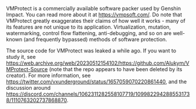 VMProtect is a commercially available software packer used by Genshin Impact. You can read more about it at https://vmpsoft.com/. Do note that VMProtect greatly exaggerates their claims of how well it works - many of its features are not unique to its application. Virtualization, mutation, watermarking, control flow flattening, anti-debugging, and so on are well-known (and frequently bypassed) methods of software protection.

The source code for VMProtect was leaked a while ago. If you want to study it, see https://web.archive.org/web/20230512154102/https://github.com/Alukym/VMProtect-Source (note that the repo appears to have been deleted by its creator). For more information, see https://twitter.com/vxunderground/status/1657059070220861440, and the discussion around https://discord.com/channels/1062311282558107719/1099822942885531738/1110763202737868870.